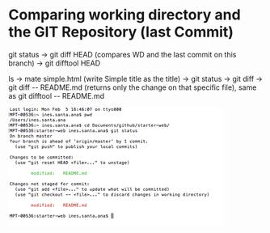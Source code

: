 # Comparing working directory and the GIT Repository \(last Commit\)

git status -&gt; git diff HEAD \(compares WD and the last commit on this branch\) -&gt; git difftool HEAD

ls -&gt; mate simple.html \(write Simple title as the title\) -&gt; git status -&gt; git diff -&gt; git diff -- README.md \(returns only the change on that specific file\), same as git difftool -- README.md

![](/assets/Comparing_example.png)

